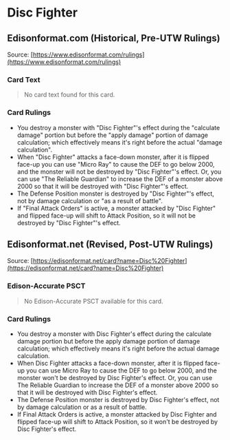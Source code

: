 # Disc Fighter

## Edisonformat.com (Historical, Pre-UTW Rulings)

Source: [https://www.edisonformat.com/rulings](https://www.edisonformat.com/rulings)

### Card Text

> No card text found for this card.

### Card Rulings

*   You destroy a monster with "Disc Fighter"'s effect during the "calculate damage" portion but before the "apply damage" portion of damage calculation; which effectively means it's right before the actual "damage calculation".
*   When "Disc Fighter" attacks a face-down monster, after it is flipped face-up you can use "Micro Ray" to cause the DEF to go below 2000, and the monster will not be destroyed by "Disc Fighter"'s effect. Or, you can use "The Reliable Guardian" to increase the DEF of a monster above 2000 so that it will be destroyed with "Disc Fighter"'s effect.
*   The Defense Position monster is destroyed by "Disc Fighter"'s effect, not by damage calculation or "as a result of battle".
*   If "Final Attack Orders" is active, a monster attacked by "Disc Fighter" and flipped face-up will shift to Attack Position, so it will not be destroyed by "Disc Fighter"'s effect.

## Edisonformat.net (Revised, Post-UTW Rulings)

Source: [https://edisonformat.net/card?name=Disc%20Fighter](https://edisonformat.net/card?name=Disc%20Fighter)

### Edison-Accurate PSCT

> No Edison-Accurate PSCT available for this card.

### Card Rulings

*   You destroy a monster with Disc Fighter's effect during the calculate damage portion but before the apply damage portion of damage calculation; which effectively means it's right before the actual damage calculation.
*   When Disc Fighter attacks a face-down monster, after it is flipped face-up you can use Micro Ray to cause the DEF to go below 2000, and the monster won't be destroyed by Disc Fighter's effect. Or, you can use The Reliable Guardian to increase the DEF of a monster above 2000 so that it will be destroyed with Disc Fighter's effect.
*   The Defense Position monster is destroyed by Disc Fighter's effect, not by damage calculation or as a result of battle.
*   If Final Attack Orders is active, a monster attacked by Disc Fighter and flipped face-up will shift to Attack Position, so it won't be destroyed by Disc Fighter's effect.
            
